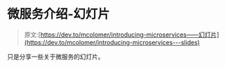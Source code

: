 # 微服务介绍-幻灯片

> 原文:[https://dev.to/mcolomer/introducing-microservices——幻灯片](https://dev.to/mcolomer/introducing-microservices---slides)

只是分享一些关于微服务的幻灯片。